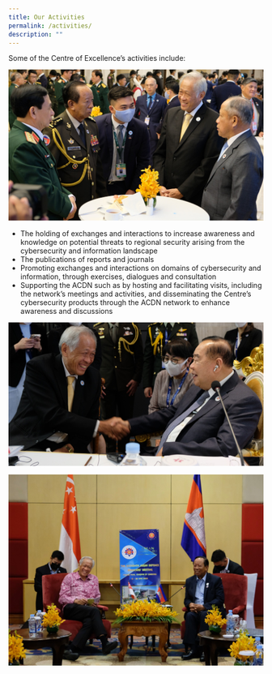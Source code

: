 ```yaml
---
title: Our Activities
permalink: /activities/
description: ""
---
```

Some of the Centre of Excellence’s activities include: 

![](/images/Photo%201.jpg)

* The holding of exchanges and interactions to increase awareness and knowledge on potential threats to regional security arising from the cybersecurity and information landscape 
* The publications of reports and journals
* Promoting exchanges and interactions on domains of cybersecurity and information, through exercises, dialogues and consultation 
* Supporting the ACDN such as by hosting and facilitating visits, including the network’s meetings and activities, and disseminating the Centre’s cybersecurity products through the ACDN network to enhance awareness and discussions

![](/images/OK%20-%20Photo%202.jpg)

![](/images/Photo%206.jpg)